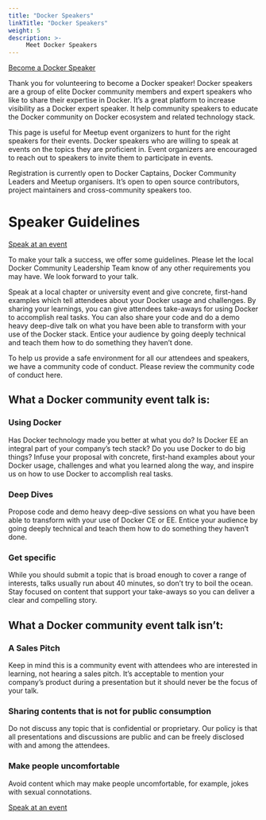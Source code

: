```yaml
---
title: "Docker Speakers"
linkTitle: "Docker Speakers"
weight: 5
description: >-
     Meet Docker Speakers
---
```


<a href="https://form.typeform.com/to/A4kl2plD?typeform-medium=embed-snippet" class="btn btn-primary btn-success"><span class="align-middle">Become a Docker Speaker </span></a>

Thank you for volunteering to become a Docker speaker! Docker speakers are a group of elite Docker community members and expert speakers who like to share their expertise in Docker. It’s a great platform to increase visibility as a Docker expert speaker. It help community speakers to educate the Docker community on Docker ecosystem and related technology stack.

This page is useful for Meetup event organizers to hunt for the right speakers for their events. Docker speakers who are willing to speak at events on the topics they are proficient in. Event organizers are encouraged to reach out to speakers to invite them to participate in events.

Registration is currently open to Docker Captains, Docker Community Leaders and Meetup organisers. It’s open to open source contributors, project maintainers and cross-community speakers too.




# Speaker Guidelines


<a href="https://form.typeform.com/to/qxqZcxv1?typeform-medium=embed-snippet" class="btn btn-primary btn-success"><span class="align-middle">Speak at an event </span></a>

To make your talk a success, we offer some guidelines.  Please let the local Docker Community Leadership Team know of any other requirements you may have. We look forward to your talk.

Speak at a local chapter or university event and give concrete, first-hand examples which tell attendees about your Docker usage and challenges. By sharing your learnings, you can give attendees take-aways for using Docker to accomplish real tasks. You can also share your code and do a demo heavy deep-dive talk on what you have been able to transform with your use of the Docker stack. Entice your audience by going deeply technical and teach them how to do something they haven’t done. 

To help us provide a safe environment for all our attendees and speakers,  we have a community code of conduct. Please review the community code of conduct here. 

## What a Docker community event talk is: 

### Using Docker
Has Docker technology made you better at what you do? Is Docker EE an integral part of your company’s tech stack? Do you use Docker to do big things? Infuse your proposal with concrete, first-hand examples about your Docker usage, challenges and what you learned along the way, and inspire us on how to use Docker to accomplish real tasks.

### Deep Dives
Propose code and demo heavy deep-dive sessions on what you have been able to transform with your use of Docker CE or EE. Entice your audience by going deeply technical and teach them how to do something they haven’t done.

### Get specific
While you should submit a topic that is broad enough to cover a range of interests, talks usually run about 40 minutes, so don’t try to boil the ocean. Stay focused on content that support your take-aways so you can deliver a clear and compelling story.


## What a Docker community event talk isn’t:

### A Sales Pitch
Keep in mind this is a community event with attendees who are interested in learning, not hearing a sales pitch. It’s acceptable to mention your company’s product during a presentation but it should never be the focus of your talk. 

### Sharing contents that is not for public consumption
Do not discuss any topic that is confidential or proprietary. Our policy is that all presentations and discussions are public and can be freely disclosed with and among the attendees. 

### Make people uncomfortable
Avoid content which may make people uncomfortable, for example, jokes with sexual connotations.


<a href="https://form.typeform.com/to/qxqZcxv1?typeform-medium=embed-snippet" class="btn btn-primary btn-success"><span class="align-middle">Speak at an event </span></a>



